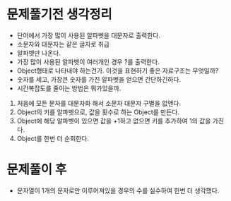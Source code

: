 # 문제풀기전 생각정리

- 단어에서 가장 많이 사용된 알파벳을 대문자로 출력한다.
- 소문자와 대문자는 같은 글자로 취급
- 알파벳만 나온다.
- 가장 많이 사용된 알파벳이 여러개인 경우 ?를 출력한다.
- Object형태로 나타내야 하는건가. 이것을 표현하기 좋은 자료구조는 무엇일까?
- 숫자를 세고, 가장큰 숫자를 가진 알파벳을 얻으면 간단하긴하다.
- 시간복잡도를 줄이는 방법은 뭐가있을까.

1. 처음에 모든 문자를 대문자화 해서 소문자 대문자 구별을 없앤다.
2. Object의 키를 알파벳으로, 값을 횟수로 하는 Object를 만든다.
3. Object에 해당 알파벳이 있으면 값을 +1하고 없으면 키를 추가하여 1의 값을 가진다.
4. Object를 한번 더 순회한다.

# 문제풀이 후

- 문자열이 1개의 문자로만 이루어져있을 경우의 수를 실수하여 한번 더 생각했다.
